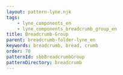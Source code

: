 ```yaml
---
layout: pattern-lyne.njk
tags: 
    - lyne_components_en
    - lyne_components_breadcrumb_group_en
title: Breadcrumb-Group
parent: breadcrumb-folder-lyne_en
keywords: breadcrumb, bread, crumb
order: 70
patternId: sbbBreadcrumbGroup
patternDirectory: breadcrumb
---
```

